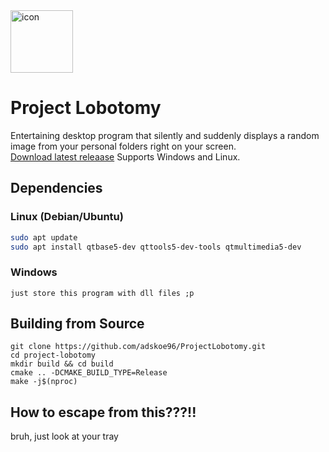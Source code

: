 <img src="https://github.com/user-attachments/assets/e53b5fe8-993c-42d7-80e2-f91ce0498316" style="width:100px; height:auto;" alt="icon" />
  
# Project Lobotomy

Entertaining desktop program that silently and suddenly displays a random image from your personal folders right on your screen.  
[Download latest releaase](https://github.com/adskoe96/ProjectLobotomy/releases)
Supports Windows and Linux.

## Dependencies

### Linux (Debian/Ubuntu)
```bash
sudo apt update
sudo apt install qtbase5-dev qttools5-dev-tools qtmultimedia5-dev
```

### Windows
```
just store this program with dll files ;p
```

## Building from Source

```
git clone https://github.com/adskoe96/ProjectLobotomy.git
cd project-lobotomy
mkdir build && cd build
cmake .. -DCMAKE_BUILD_TYPE=Release
make -j$(nproc)
```

## How to escape from this???!!
bruh, just look at your tray
